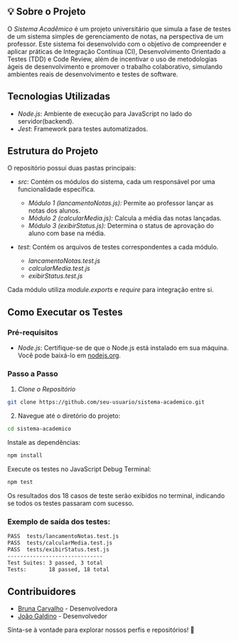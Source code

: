 ## 💡 Sobre o Projeto

O *Sistema Acadêmico* é um projeto universitário que simula a fase de testes de um sistema simples de gerenciamento de notas, na perspectiva de um professor. Este sistema foi desenvolvido com o objetivo de compreender e aplicar práticas de Integração Contínua (CI), Desenvolvimento Orientado a Testes (TDD) e Code Review, além de incentivar o uso de metodologias ágeis de desenvolvimento e promover o trabalho colaborativo, simulando ambientes reais de desenvolvimento e testes de software.

## Tecnologias Utilizadas

- *Node.js*: Ambiente de execução para JavaScript no lado do servidor(backend).
- *Jest*: Framework para testes automatizados.

## Estrutura do Projeto

O repositório possui duas pastas principais:

- *src*: Contém os módulos do sistema, cada um responsável por uma funcionalidade específica.
  - *Módulo 1 (lancamentoNotas.js):* Permite ao professor lançar as notas dos alunos.
  - *Módulo 2 (calcularMedia.js):* Calcula a média das notas lançadas.
  - *Módulo 3 (exibirStatus.js):* Determina o status de aprovação do aluno com base na média.

- *test*: Contém os arquivos de testes correspondentes a cada módulo.
  - *lancamentoNotas.test.js*
  - *calcularMedia.test.js*
  - *exibirStatus.test.js*

Cada módulo utiliza *module.exports* e *require* para integração entre si.

## Como Executar os Testes

### Pré-requisitos

- *Node.js*: Certifique-se de que o Node.js está instalado em sua máquina. Você pode baixá-lo em [nodejs.org](https://nodejs.org/).

### Passo a Passo

1. *Clone o Repositório*

```bash
git clone https://github.com/seu-usuario/sistema-academico.git
```

2. Navegue até o diretório do projeto:
```bash
cd sistema-academico
```

Instale as dependências:
```bash
npm install
```

Execute os testes no JavaScript Debug Terminal:
```bash
npm test
```

Os resultados dos 18 casos de teste serão exibidos no terminal, indicando se todos os testes passaram com sucesso.

### Exemplo de saída dos testes:
```bash
PASS  tests/lancamentoNotas.test.js
PASS  tests/calcularMedia.test.js
PASS  tests/exibirStatus.test.js
------------------------------
Test Suites: 3 passed, 3 total
Tests:       18 passed, 18 total
```

## Contribuidores

- [Bruna Carvalho](https://github.com/brucarv) - Desenvolvedora 
- [João Galdino](https://github.com/joaogldn) - Desenvolvedor 

Sinta-se à vontade para explorar nossos perfis e repositórios! 🚀
